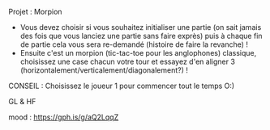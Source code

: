 Projet : Morpion

- Vous devez choisir si vous souhaitez initialiser une partie (on sait jamais des fois que vous lanciez une partie sans faire exprès) puis à chaque fin de partie cela vous sera re-demandé (histoire de faire la revanche) !
- Ensuite c'est un morpion (tic-tac-toe pour les anglophones) classique, choisissez une case chacun votre tour et essayez d'en aligner 3 (horizontalement/verticalement/diagonalement?) ! 

CONSEIL : Choisissez le joueur 1 pour commencer tout le temps O:)

GL & HF 

mood : https://gph.is/g/aQ2LqqZ